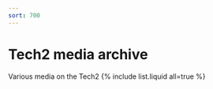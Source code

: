 ```yaml
---
sort: 700
---
```

# Tech2 media archive
Various media on the Tech2
{% include list.liquid all=true %}